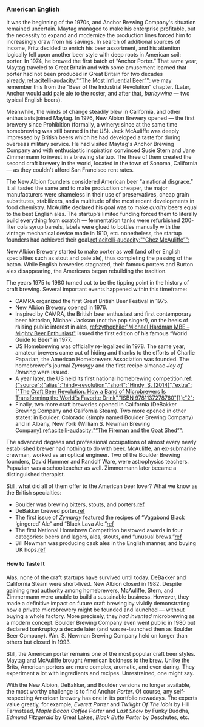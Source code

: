 ### American English

It was the beginning of the 1970s, and Anchor Brewing Company's situation remained uncertain. Maytag managed to make his enterprise profitable, but the necessity to expand and modernize the production lines forced him to increasingly draw from his savings. In search of additional sources of income, Fritz decided to enrich his beer assortment, and his attention logically fell upon another beer style with deep roots in American soil: porter. In 1974, he brewed the first batch of “Anchor Porter.” That same year, Maytag traveled to Great Britain and with some amusement learned that porter had not been produced in Great Britain for two decades already;[ref:acitelli-audacity:"“The Most Influential Beer”":]() we may remember this from the “Beer of the Industrial Revolution” chapter. (Later, Anchor would add pale ale to the roster, and after that, *barleywine* — two typical English beers).

Meanwhile, the winds of change steadily blew in California, and other enthusiasts joined Maytag. In 1976, New Albion Brewery opened — the first brewery since Prohibition  (formally, a winery: since at the same time homebrewing was still banned in the US). Jack McAuliffe was deeply impressed by British beers which he had developed a taste for during overseas military service. He had visited Maytag's Anchor Brewing Company and with enthusiastic inspiration convinced Susie Stern and Jane Zimmermann to invest in a brewing startup. The three of them created the second craft brewery in the world, located in the town of Sonoma, California — as they couldn't afford San Francisco rent rates.

The New Albion founders considered American beer “a national disgrace.” It all tasted the same and to make production cheaper, the major manufacturers were shameless in their use of preservatives, cheap grain substitutes, stabilizers, and a multitude of the most recent developments in food chemistry. McAuliffe declared his goal was to make *quality* beers equal to the best English ales. The startup's limited funding forced them to literally build everything from scratch — fermentation tanks were refurbished 200-liter cola syrup barrels, labels were glued to bottles manually with the vintage mechanical device made in 1910, etc. nonetheless, the startup founders had achieved their goal.[ref:acitelli-audacity:"“Chez McAuliffe”":]()

New Albion Brewery started to make porter as well (and other English specialties such as stout and pale ale), thus completing the passing of the baton. While English breweries stagnated, their famous porters and Burton ales disappearing, the Americans began rebuilding the tradition.

The years 1975 to 1980 turned out to be the tipping point in the history of craft brewing. Several important events happened within this timeframe:
  * CAMRA organized the first Great British Beer Festival in 1975.
  * New Albion Brewery opened in 1976.
  * Inspired by CAMRA, the British beer enthusiast and first contemporary beer historian, Michael Jackson (not the pop singer!), on the heels of raising public interest in ales, [ref:zythophile:"Michael Hardman MBE – Mighty Beer Enthusiast"](https://zythophile.co.uk/2008/12/31/michael-hardman-mbe-mighty-beer-enthusiast/) issued the first edition of his famous “World Guide to Beer” in 1977.
  * US Homebrewing was officially re-legalized in 1978. The same year, amateur brewers came out of hiding and thanks to the efforts of Charlie Papazian, the American Homebrewers Association was founded. The homebrewer's journal *Zymurgy* and the first recipe almanac *Joy of Brewing* were issued.
  * A year later, the US held its first national homebrewing competition.[ref:{"source":{"alias":"hindy-revolution","short":"Hindy, S. (2014)","extra":["The Craft Beer Revolution. How a Band of Microbrewers Is Transforming the World”s Favorite Drink","ISBN 9781137278760"]}}:"2":]()
  * Finally, two more craft breweries opened in California (DeBakker Brewing Company and California Steam). Two more opened in other states: in Boulder, Colorado (simply named Boulder Brewing Company) and in Albany, New York (William S. Newman Brewing Company).[ref:acitelli-audacity:"“The Fireman and the Goat Shed”":]()

The advanced degrees and professional occupations of almost every newly established brewer had nothing to do with beer. McAuliffe, an ex-submarine crewman, worked as an optical engineer. Two of the Boulder Brewing founders, David Hummer and Randolf Ware, were astrophysics teachers. Papazian was a schoolteacher as well. Zimmermann later became a distinguished therapist.

Still, what did all of them offer to the American beer lover? What we know as the British specialties:
  * Boulder was brewing bitters, stouts, and porters.[ref](https://www.craftbeer.com/featured-brewery/this-is-40-boulder-beer)
  * DeBakker brewed porter.[ref](https://brookstonbeerbulletin.com/new-albion-vintage-beer-tasting/)
  * The first issue of *Zymurgy* featured the recipes of “Vagabond Black ‘gingered’ Ale” and “Black Lava Ale.”[ref](https://www.homebrewersassociation.org/homebrew-community-culture/zymurgy-magazine-issue-1-throwback-to-1978/)
  * The first National Homebrew Competition bestowed awards in four categories: beers and lagers, ales, stouts, and “unusual brews.”[ref](https://www.homebrewersassociation.org/homebrew-community-culture/zymurgy-magazine-issue-1-throwback-to-1978/)
  * Bill Newman was producing cask ales in the English manner, and buying UK hops.[ref](https://ediblecapitaldistrict.ediblecommunities.com/drink/bill-newman-godfather-american-craft-brewing)

#### How to Taste It

Alas, none of the craft startups have survived until today. DeBakker and California Steam were short-lived. New Albion closed in 1982. Despite gaining great authority among homebrewers, McAuliffe, Stern, and Zimmermann were unable to build a sustainable business. However, they made a definitive impact on future craft brewing by vividly demonstrating how a private microbrewery might be founded and launched — without buying a whole factory. More precisely, they *had invented* microbrewing as a modern concept. Boulder Brewing Company even went public in 1980 but declared bankruptcy a decade later (and was re-launched then as Boulder Beer Company). Wm. S. Newman Brewing Company held on longer than others but closed in 1993.

Still, the American porter remains one of the most popular craft beer styles. Maytag and McAuliffe brought American boldness to the brew. Unlike the Brits, American porters are more complex, aromatic, and even daring. They experiment a lot with ingredients and recipes. Unrestrained, one might say.

With the New Albion, DeBakker, and Boulder versions no longer available, the most worthy challenge is to find Anchor *Porter*. Of course, any self-respecting American brewery has one in its portfolio nowadays. The experts value greatly, for example, *Everett Porter* and *Twilight Of The Idols* by Hill Farmstead, *Maple Bacon Coffee Porter* and *Last Snow* by Funky Buddha, *Edmund Fitzgerald* by Great Lakes, *Black Butte Porter* by Deschutes, etc.